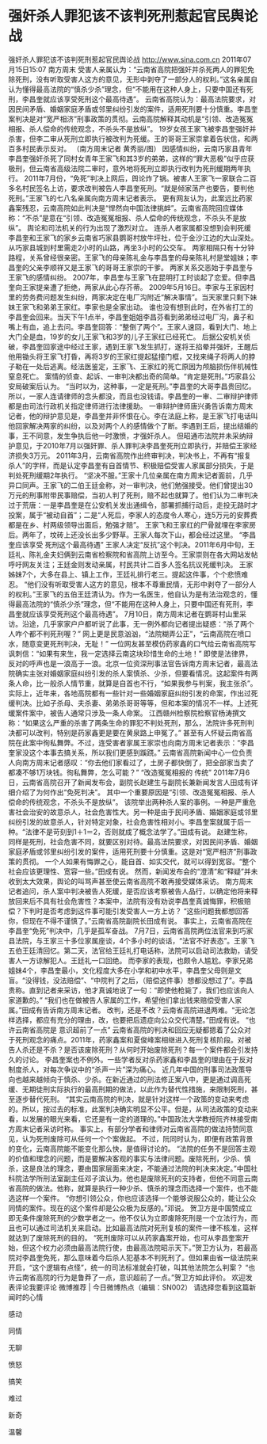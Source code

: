 # 强奸杀人罪犯该不该判死刑惹起官民舆论战

强奸杀人罪犯该不该判死刑惹起官民舆论战
http://www.sina.com.cn  2011年07月15日15:07  南方周末
受害人亲属认为：“云南省高院把强奸并杀死两人的罪犯免除死刑，没有听取受害人这方的意见，无形中剥夺了一部分人的权利。”这名亲属自认为懂得最高法院的“慎杀少杀”理念，但“不能用在这种人身上，只要中国还有死刑，李昌奎就应该享受死刑这个最高待遇”。
云南省高院认为：最高法院要求，对因民间矛盾、婚姻家庭矛盾或邻里纠纷引发的案件，适用死刑要十分慎重。李昌奎案判决是对“宽严相济”刑事政策的贯彻。云南高院解释其动机是“引领、改造冤冤相报、杀人偿命的传统观念，不杀头不是放纵”。
19岁女孩王家飞被李昌奎强奸并杀害，但李二审从死刑立即执行被改判为死缓。王的哥哥王家崇拿着告状信，和两百多村民表示反对。 （南方周末记者 黄秀丽/图）
因感情纠纷，云南巧家县青年李昌奎强奸杀死了同村女青年王家飞和其3岁的弟弟，这样的“罪大恶极”似乎应获极刑，但云南省高级法院二审时，意外地将死刑立即执行改判为死刑缓期两年执行。
2011年7月份，“免死”判决上网后，舆论炸了锅。被害人王家飞一家联合二百多名村民签名上访，要求改判被告人李昌奎死刑。“就是倾家荡产也要告，要判他死刑。”王家飞的七八名亲属向南方周末记者表示。
更有网友认为，此案远比药家鑫案残忍，云南高院如此判决是“悍然向中国法律挑衅”。云南省高院回应媒体称：“不杀”是意在“引领、改造冤冤相报、杀人偿命的传统观念，不杀头不是放纵”。
舆论和司法机关的行为出现了激烈对立。
连杀人者家属都没想到会判死缓
李昌奎和王家飞的家乡云南省巧家县鹦哥村放牛坪社，位于金沙江边的大山深处。从巧家县城到村里需走2小时的山路，再坐3小时的公交车。
两家相隔只有十分钟路程，关系曾经很亲密。王家飞的母亲陈礼金与李昌奎的母亲陈礼村是堂姐妹；李昌奎的父亲李顺祥又是王家飞的哥哥王家崇的干爹。
两家关系交恶始于李昌奎与王家飞的感情纠纷。
2007年，李昌奎与王家飞在昆明打工时谈起了恋爱。但李昌奎向王家提亲遭了拒绝，两家从此心存芥蒂。
2009年5月16日。李家与王家因村里的劳务费问题发生纠纷，两家决定在电厂沟附近“解决事情”。当天家里只剩下妹妹王家飞和弟弟王家红。李家也是全家出动。
谁也没有想到此时，在外省打工的李昌奎会回来。当天下午1点半，李昌奎姐姐李昌芬看到弟弟经过电厂沟，鼻子和嘴上有血，追上去问。李昌奎回答：“整倒了两个”。王家人速回，看到大门、地上大门全是血，19岁的女儿王家飞和3岁的儿子王家红已经死亡。
后据公安机关侦破，李昌奎回家途中经过王家，遇到王家飞发生抓打，遂将王掐晕并强奸，王醒后他用锄头将王家飞打昏，再将3岁的王家红提起猛撞门框，又找来绳子将两人的脖子勒在一处后逃离。经法医鉴定，王家飞、王家红的死亡原因为颅脑损伤伴机械性窒息死亡。
案情的侦查、起诉、一审判决都出奇的简单。“肯定是死刑。”巧家县公安局破案后认为。
“当时以为，这种事，一定是死刑。”李昌奎的大哥李昌贵回忆。所以，一家人连请律师的念头都没，而且也没钱请。李昌奎的一审、二审辩护律师都是由司法行政机关指定律师进行法律援助。
一审辩护律师唐兴勇告诉南方周末记者，他的辩护意见是，李昌奎并非怀恨在心。李在法庭上称，是王家飞打电话叫他回家解决两家的纠纷，以及对两个人的感情做个了断。李遇到王后，提出结婚的事，王不同意，发生争执后他一时激愤，才强奸杀人。
但昭通市法院并未采纳辩护意见，于2010年7月以强奸罪、杀人罪判决李昌奎死刑立即执行，并赔偿王家经济损失3万元。
2011年3月，云南省高院作出终审判决，判决书上，不再有“报复杀人”的字样，而是认定李昌奎有自首情节、积极赔偿受害人家属部分损失，于是判处死刑缓期2年执行。
“坚决不服。”王家十几位亲属在南方周末记者面前，几乎异口同声。王家飞的二伯王廷金称，对一审判决，他们勉强接受。他们曾提出30万元的刑事附带民事赔偿，当初人判了死刑，赔不起也就算了。他们认为二审判决过于荒唐：一是李昌奎是在公安机关发出通缉令，部署抓捕行动后，走投无路时才投案，属于“被动自首”；二是“人死后，李家人的态度令人寒心，连5万元的安葬费都是在乡、村两级领导出面后，勉强才赔”。
王家飞和王家红的尸骨就埋在李家房后。两年了，坟砖上还没长出多少野草。王家人每次下山，都会经过这里。
“李昌奎应该享受 死刑这个最高待遇”
王家人决定“反抗”这个判决。2011年6月中旬，王廷礼、陈礼金夫妇俩到云南省检察院和省高院上访至今。王家崇则在各大网站发帖呼吁网友关注；王廷金则发动亲属，村民共计二百多人签名抗议死缓判决。
王家姊妹7个，大多在县上、镇上工作，王廷礼排行老三。提起这件事，个个悲愤难忍。
“他们没有听取受害人这方的意见，根本不尊重民情，无形中剥夺了一部分人的权利。”王家飞的五伯王廷清认为。作为一名医生，他自认为是有法治观念的，懂得最高法院的“慎杀少杀”理念，但“不能用在这种人身上，只要中国还有死刑，李昌奎就应该享受死刑这个最高待遇”。
7月10日，南方周末记者在鹦哥村山里采访。沿途，几乎家家户户都听说了此事，无一例外都向记者提出疑惑：“杀了两个人咋个都不判死刑喔？”
网上更是民意汹汹，“法院糊弄公正”，“云南高院在喷口水，随意变更死刑判决，无耻！”
一位网友甚至模仿药家鑫的口气给云南省高院写讽刺信：“如果有来生，我一定选择云南这块珍惜生命的土地！”
即使是法律界，反对的呼声也是一浪高于一浪。北京一位资深刑事法官告诉南方周末记者，最高法院确实主张对婚姻家庭纠纷引发的杀人案慎杀、少杀，但要看情况。这起案件有两条人命，比一般杀人情节重，就算是自首也不行，“如果我参与判案，我主张杀”。
实际上，近年来，各地高院都有一些针对一些婚姻家庭纠纷引发的命案，作出过死缓判决。比如子杀母、夫杀妻、弟弟杀哥哥等等，但和本案的情况不一样。上述死缓案件案中，被告人通常只涉及一条人命案。
江西赣州检察院检察官杨涛撰文称：“如果这么严重的杀害了两条生命的罪犯不判处死刑，那么，法院许多死刑判决都可以改判，特别是药家鑫更是要在黄泉路上申冤了。”
甚至有人怀疑云南省高院在此案中徇私舞弊。不过，连受害者家属王家崇也向南方周末记者表示：“李昌奎家没这个本事去搞关系，所以我们更感到蹊跷。”
云南省高院新闻中心一位负责人向南方周末记者感叹：“你去他们家看过了，土房子都快倒了，把全部家当卖了都凑不够1万块钱。徇私舞弊，怎么可能？”
“改造冤冤相报的 传统”
2011年7月6日，云南省高院召开了新闻发布会，副院长赵建生与副院长兼新闻发言人田成有详细介绍了为何作出“免死判决”。
其中一个重要原因是“引领、改造冤冤相报、杀人偿命的传统观念，不杀头不是放纵”。
该院举出两种杀人案的事例。一种是严重危害社会治安的故意杀人，社会危害性大。另一种是由于民间矛盾、婚姻家庭或邻里纠纷引发的故意杀人，针对特定对象，社会危害性相对小。李昌奎案就属于后一种。“法律不是苛刻到1＋1＝2，否则就成了概念法学了。”田成有说。
赵建生称，同样是死刑，社会危害不同，就要区别对待。最高法院要求，对因民间矛盾、婚姻家庭矛盾或邻里纠纷引发的案件，适用死刑要十分慎重。这是对“宽严相济”刑事政策的贯彻。
一个人如果有悔罪之心，能自首、如实交代，就可以得到宽容。“整个社会应该更理性、宽容一些。”田成有说。
然而，新闻发布会的“澄清”和“释疑”并未收到太大效果，舆论的叫骂声甚至使云南省高院不敢再接受媒体采访。
南方周末记者追问，杀人案中判决被告人死缓，是否应该考察被告人品行，以确定他将来释放回来后不具有社会危害性？本案中，法院有没有劝说李昌奎真诚悔罪，积极赔偿？下判时是否考虑到这件事可能引发受害人一方上访？
“这些问题我都想回答你，但现在不得不谨慎了。”云南省高院副院长田成有说。
事实上，云南省高院在李昌奎“免死”判决中，几乎是孤军奋战。
7月7日，云南省高院两位法官来到巧家县法院，与王家三十多位家属座谈，4个多小时的谈话，“法官不好表态”。王家飞五伯王廷清回忆。第二天，法官给王廷礼打电话称，法院可以启动司法救助，请受害人一方谅解犯人。王廷礼一口回绝。
而李家的表现，也颇令人尴尬。李家兄弟姐妹4个，李昌奎最小，文化程度大多在小学和初中水平，李昌奎父母则是文盲。“没得钱，没法赔偿”、“中院判了之后，（赔偿这件事）想都没想过了”。李昌贵称。直到记者来采访，他才真诚地说了一句：“即使他枪毙了，我们也应该向人家道歉的。”
“我们也在做被告人家属的工作，希望他们拿出钱来赔偿受害人家属。”田成有告诉南方周末记者。
改判，还是不改？云南省高院进退两难。“无论怎样选择，都应有充分的理由，改，也要把后遗症向公众交代清楚。”田成有说。
“也许云南省高院是 意识超前了一点”
云南省高院的判决和回应无疑都摁着了公众对于死刑观念的痛点。2011年，药家鑫案和夏俊峰案相继进入死刑复核阶段。对被告人杀还是不杀？是否该废除死刑？从何时开始废除死刑？每一个案件都会引发持久的讨论。
李昌奎案也不例外。一些学者反对杀药家鑫和李昌奎的理由在于反对制度杀人，对每次争议中的“杀声一片”深为痛心。
近几年中国的刑事司法政策导向也越来越倾向于慎杀、少杀。在新近通过的刑法修正案八中，更是通过调高死缓、无期徒刑实际执行的最高刑期的做法，以此作为替代性措施，来限制死刑，甚至逐步替代死刑。
“其实云南高院的判决，就是针对这样一个政策的变动来考虑的。所以，按过去的标准，此案判决确实明显不公平。但是，从司法政策的变动来看，以发展的眼光来看，它还是有一定的道理的。”中国政法大学教授阮齐林接受南方周末记者采访时称。
事实上，有部分学者和律师对云南省高院的做法持赞同意见，认为死刑废除可从任何一个个案做起。
不过，阮同时认为，即便有政策背景的变化，云南高院能不能变化那么快，是值得讨论的。
“法院的任务不是回答主观的价值和理念的问题，而是要解决客观的事实与法律问题。废除死刑，少杀、慎杀，这是良法的理念，要由国家层面来决定，不能通过法院的判决来决定。”中国社科院法学所刑法室副主任邓子滨认为。他也是废除死刑的支持者，但他不同意云南省高院的做法。他称，就算是执行一种少杀、慎杀的理念而选择一个案件，也不能选这样一个案件。
“你想引领公众，你也应该选择一个能够说服公众的，能让公众同情的案件。现在的这个案件却是公众极为反感的。”邓说。
贺卫方是中国赞成立即无条件废除死刑的少数学者之一。他不仅认为立即废除死刑是一个立法行为，而且也可以通过司法机关来启动。比如最高法院对死刑复核的案件一律不核准，这样就达到了废除死刑的目的。
“死刑废除可以从药家鑫案开始，也可从李昌奎案开始，但这个权力必须由最高法院行使，由最高法院昭示天下。”贺卫方认为，若最高院对李昌奎免死，那么意味着今后杀人犯基本不判死刑了。但如果由省一级法院来开启，“这个逻辑有点怪”，统一的司法标准就会打破，叫其他法院怎么判案？
“也许云南省高院的行为是鲁莽了一点，意识超前了一点。”贺卫方如此评价。
欢迎发表评论我要评论
微博推荐 | 今日微博热点（编辑：SN002）
请选择您看到这篇新闻时的心情

感动

同情

无聊

愤怒

搞笑

难过

新奇

温馨

